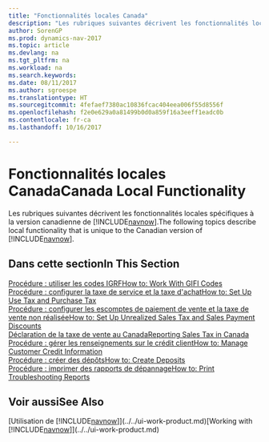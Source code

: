 ```yaml
---
title: "Fonctionnalités locales Canada"
description: "Les rubriques suivantes décrivent les fonctionnalités locales dans la version canadienne de [!INCLUDE[navnow](../../includes/navnow_md.md)]."
author: SorenGP
ms.prod: dynamics-nav-2017
ms.topic: article
ms.devlang: na
ms.tgt_pltfrm: na
ms.workload: na
ms.search.keywords: 
ms.date: 08/11/2017
ms.author: sgroespe
ms.translationtype: HT
ms.sourcegitcommit: 4fefaef7380ac10836fcac404eea006f55d8556f
ms.openlocfilehash: f2e0e629a0a81499b0d0a859f16a3eeff1eadc0b
ms.contentlocale: fr-ca
ms.lasthandoff: 10/16/2017

---
```

# <a name="canada-local-functionality"></a><span data-ttu-id="a6316-103">Fonctionnalités locales Canada</span><span class="sxs-lookup"><span data-stu-id="a6316-103">Canada Local Functionality</span></span>
<span data-ttu-id="a6316-104">Les rubriques suivantes décrivent les fonctionnalités locales spécifiques à la version canadienne de [!INCLUDE[navnow](../../includes/navnow_md.md)].</span><span class="sxs-lookup"><span data-stu-id="a6316-104">The following topics describe local functionality that is unique to the Canadian version of [!INCLUDE[navnow](../../includes/navnow_md.md)].</span></span>  

## <a name="in-this-section"></a><span data-ttu-id="a6316-105">Dans cette section</span><span class="sxs-lookup"><span data-stu-id="a6316-105">In This Section</span></span>
[<span data-ttu-id="a6316-106">Procédure : utiliser les codes IGRF</span><span class="sxs-lookup"><span data-stu-id="a6316-106">How to: Work With GIFI Codes</span></span>](work-gifi-codes.md)  
[<span data-ttu-id="a6316-107">Procédure : configurer la taxe de service et la taxe d'achat</span><span class="sxs-lookup"><span data-stu-id="a6316-107">How to: Set Up Use Tax and Purchase Tax</span></span>](how-to-set-up-use-tax-and-purchase-tax.md)  
[<span data-ttu-id="a6316-108">Procédure : configurer les escomptes de paiement de vente et la taxe de vente non réalisée</span><span class="sxs-lookup"><span data-stu-id="a6316-108">How to: Set Up Unrealized Sales Tax and Sales Payment Discounts</span></span>](how-to-set-up-unrealized-sales-tax-and-sales-payment-discounts.md)  
[<span data-ttu-id="a6316-109">Déclaration de la taxe de vente au Canada</span><span class="sxs-lookup"><span data-stu-id="a6316-109">Reporting Sales Tax in Canada</span></span>](ca-sales-tax.md)  
[<span data-ttu-id="a6316-110">Procédure : gérer les renseignements sur le crédit client</span><span class="sxs-lookup"><span data-stu-id="a6316-110">How to: Manage Customer Credit Information</span></span>](how-to-manage-customer-credit-information.md)  
[<span data-ttu-id="a6316-111">Procédure : créer des dépôts</span><span class="sxs-lookup"><span data-stu-id="a6316-111">How to: Create Deposits</span></span>](how-to-create-deposits.md)  
[<span data-ttu-id="a6316-112">Procédure : imprimer des rapports de dépannage</span><span class="sxs-lookup"><span data-stu-id="a6316-112">How to: Print Troubleshooting Reports</span></span>](how-to-print-troubleshooting-reports.md)

## <a name="see-also"></a><span data-ttu-id="a6316-113">Voir aussi</span><span class="sxs-lookup"><span data-stu-id="a6316-113">See Also</span></span>
<span data-ttu-id="a6316-114">[Utilisation de [!INCLUDE[navnow](../../includes/navnow_md.md)]](../../ui-work-product.md)</span><span class="sxs-lookup"><span data-stu-id="a6316-114">[Working with [!INCLUDE[navnow](../../includes/navnow_md.md)]](../../ui-work-product.md)</span></span>   

